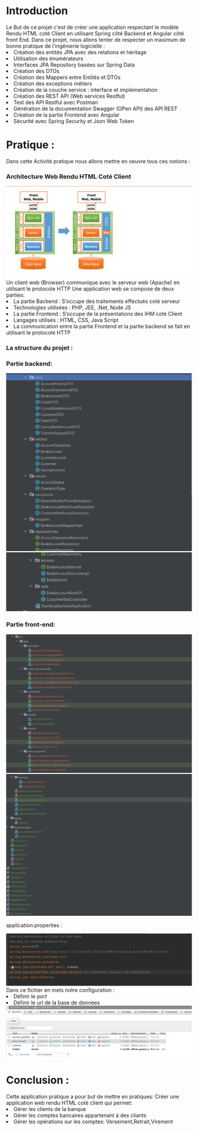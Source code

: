 <h1>Introduction</h1>
Le But de ce projet c'est de créer une application respectant le modèle Rendu HTML coté Client en utilisant Spring côté Backend et Angular côté front End.
Dans ce projet, nous allons tenter de respecter un maximum de bonne pratique de l'ingénierie logicielle :

<li>Création des entités JPA avec des relations et héritage</li>
<li>Utilisation des énumérateurs</li>
<li>Interfaces JPA Repository basées sur Spring Data</li>
<li>Création des DTOs</li>
<li>Création des Mappers entre Entités et DTOs</li>
<li>Création des exceptions métiers</li>
<li>Création de la couche service : interface et implémentation</li>
<li>Création des REST API (Web services Restful)</li>
<li>Test des API Restful avec Postman</li>
<li>Génération de la documentation Swagger (OPen API) des API REST</li>
<li>Création de la partie Frontend avec Angular</li>
<li>Sécurité avec Spring Security et Json Web Token</li>

<h1>Pratique :</h1>
Dans cette Activité pratique nous allons mettre en oeuvre tous ces notions :
<h3>Architecture Web Rendu HTML Coté Client</h3>
<img src="Captures\img.png">
Un client web (Browser) communique avec le serveur web (Apache) en utilisant le
protocole HTTP
 Une application web se compose de deux parties:
<li> La partie Backend : S’occupe des traitements effectués coté serveur </li>
<li> Technologies utilisées : PHP, JEE, .Net, Node JS</li> 
<li>La partie Frontend : S’occupe de la présentations des IHM coté Client </li>
<li> Langages utilisés : HTML, CSS, Java Script</li>

<li> La communication entre la partie Frontend et la partie backend se fait en utilisant le
protocole HTTP</li>
<h3>La structure du projet :</h3>
<h3>Partie backend:</h3>
<img src="Captures\img_1.png">
<img src="Captures\img_2.png">
<h3>Partie front-end:</h3>
<img src="Captures\img_3.png">
<img src="Captures\img_4.png">

application.properties :

<img src="Captures\img_5.png">
Dans ce fichier en mets notre configuration :
<li>Définir le port</li>
<li>Définir le url de la base de données</li>

<img src="Captures\img_6.png">

<h1>Conclusion :</h1>
Cette application pratique a pour but de mettre en pratiques:
Créer une application web rendu HTML coté client qui permet:
<li>Gérer les clients de la banque</li>
<li>Gérer les comptes bancaires appartenant à des cliants</li>
<li>Gérer les opérations sur les comptes: Versement,Retrait,Virement</li>
